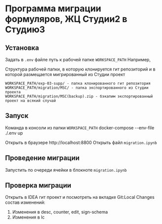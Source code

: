 # Программа миграции формуляров, ЖЦ Студии2 в Студию3

## Установка
Задать в ```.env``` файле путь к рабочей папке ```WORKSPACE_PATH```
Например,

Структура рабочей папки, в которую клонируется гит репозиторий и в которой размещается мигрированный из Студии проект
```
WORKSPACE_PATH/exp-03-supp/ - папка клонированного гит репозитория
WORKSPACE_PATH/migration/MSC/ - папка экспортированного из Студии проекта
WORKSPACE_PATH/migration/MSC(backup).zip - бэкапим экспортированный проект на всякий случай
```

## Запуск
Команда в консоли из папки ```WORKSPACE_PATH``` docker-compose --env-file ./.env up

Открыть в браузере http://localhost:8800
Открыть файл ```migration.ipynb```

## Проведение миграции
Запустить по очереди ячейки в блокноте ```migration.ipynb```

## Проверка миграции
Открыть в IDEA гит проект и посмотреть на вкладке Git:Local Changes состав изменений:
1. Изменения в desc, counter, edit, sign-schema
2. Изменения в lc
